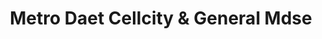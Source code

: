 ---
title: "Metro Daet Cellcity & General Mdse"
url: /daet/metro-daet-cellcity-und-general-mdse/
shop: Handy
---